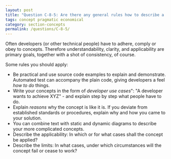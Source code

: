```yaml
---
layout: post
title: "Question C-8-5: Are there any general rules how to describe a 'concept'?"
tags: concept pragmatic economical
category: section-concepts
permalink: /questions/C-8-5/
---
```


Often developers (or other technical people) have to adhere, comply or obey to concepts. Therefore understandability, clarity, and applicability are primary goals, together with a shot of consistency, of course.

Some rules you should apply:

* Be practical and use source code examples to explain and demonstrate. Automated test can accompany the plain code, giving developers a feel _how to do_ things.
* Write your concepts in the form of _developer use cases_": "A developer wants to achieve XYZ" - and explain step by step what people have to do.
* Explain _reasons_ why the concept is like it is. If you deviate from established standards or procedures, explain why and how you came to your solution.
* You can combine text with static and dynamic diagrams to describe your more complicated concepts.
* Describe the applicability: In which or for what cases shall the concept be applied?
* Describe the limits: In what cases, under which circumstances will the concept fail or cease to work?

